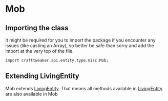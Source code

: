 # Mob

## Importing the class

It might be required for you to import the package if you encounter any issues (like casting an Array), so better be safe than sorry and add the import at the very top of the file.
```zenscript
import crafttweaker.api.entity.type.misc.Mob;
```


## Extending LivingEntity

Mob extends [LivingEntity](/vanilla/api/entity/LivingEntity). That means all methods available in [LivingEntity](/vanilla/api/entity/LivingEntity) are also available in Mob

